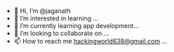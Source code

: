 - 👋 Hi, I’m @jaganath
- 👀 I’m interested in learning ...
- 🌱 I’m currently learning app development...
- 💞️ I’m looking to collaborate on ...
- 📫 How to reach me hackingworld638@gmail.com ...

<!---
jaganathking/jaganathking is a ✨ special ✨ repository because its `README.md` (this file) appears on your GitHub profile.
You can click the Preview link to take a look at your changes.
--->

